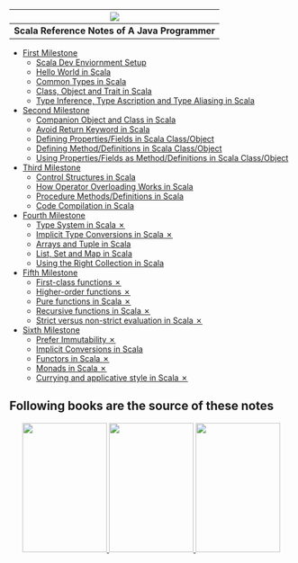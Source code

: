 | ![](/assets/intro/java-to-scala.png)|
| :---: |
| **Scala Reference Notes of A Java Programmer** |

- [First Milestone](first-milestone/first-milestone.md)
    - [Scala Dev Enviornment Setup](first-milestone/setup.md)
    - [Hello World in Scala](first-milestone/hello-world.md)
	- [Common Types in Scala](first-milestone/common-types.md)
    - [Class, Object and Trait in Scala](first-milestone/class-and-object.md)
	- [Type Inference, Type Ascription and Type Aliasing in Scala](first-milestone/type-inference-ascription.md)
-  [Second Milestone](second-milestone/second-milestone.md)
	- [Companion Object and Class in Scala](second-milestone/companion-object.md)
	- [Avoid Return Keyword in Scala](second-milestone/avoid-return-keyword.md)
    - [Defining Properties/Fields in Scala Class/Object](second-milestone/values-variables-and-methods.md)
    - [Defining Method/Definitions in Scala Class/Object](second-milestone/methods.md)
    - [Using Properties/Fields as Method/Definitions in Scala Class/Object](second-milestone/variables-and-definitions.md)
-  [Third Milestone](third-milestone/third-milestone.md)
    - [Control Structures in Scala](third-milestone/looping-in-scala.md)
    - [How Operator Overloading Works in Scala](third-milestone/operator-overloading.md)
    - [Procedure Methods/Definitions in Scala](third-milestone/procedures.md)
	- [Code Compilation in Scala](third-milestone/scala-code-compilation.md)
-  [Fourth Milestone](fourth-milestone/fourth-milestone.md)
	- [Type System in Scala ✗](fourth-milestone/type-system.md)
	- [Implicit Type Conversions in Scala ✗](fourth-milestone/implicit-conversions.md)
    - [Arrays and Tuple in Scala](fourth-milestone/array-tuple.md)
    - [List, Set and Map in Scala](fourth-milestone/list-set-map.md)
	- [Using the Right Collection in Scala](fourth-milestone/right-collection.md)
-  [Fifth Milestone](fifth-milestone/fifth-milestone.md)
    - [First-class functions ✗](fifth-milestone/first-class-functions.md)
    - [Higher-order functions ✗](fifth-milestone/higher-order-functions.md)
    - [Pure functions in Scala ✗](fifth-milestone/pure-functions.md)
    - [Recursive functions in Scala ✗](fifth-milestone/recursive-functions.md)
    - [Strict versus non-strict evaluation in Scala ✗](fifth-milestone/strict-versus-non-strict-evaluation.md)
-  [Sixth Milestone](sixth-milestone/sixth-milestone.md)
    - [Prefer Immutability ✗](sixth-milestone/prefer-immutability.md)
    - [Implicit Conversions in Scala](sixth-milestone/implicits.md)
    - [Functors in Scala ✗](sixth-milestone/functors.md)
    - [Monads in Scala ✗](sixth-milestone/monads.md)
    - [Currying and applicative style in Scala ✗](sixth-milestone/currying.md)

## Following books are the source of these notes
<p align="center">
  <a href="https://booksites.artima.com/programming_in_scala_2ed">
  	<img src="/assets/intro/pis.png" height="230" width="150"/>
  </a>
    <a href="http://www.horstmann.com/scala/index.html">
  	<img src="/assets/intro/sfi.png" height="230" width="150"/>
  </a>
    <a href="https://www.manning.com/books/scala-in-depth">
  	<img src="/assets/intro/sid.png" height="230" width="150"/>
  </a>
</p>




